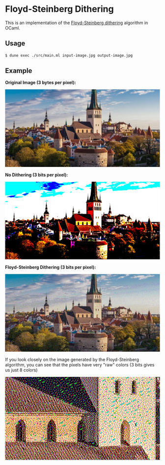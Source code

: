 # Floyd-Steinberg Dithering

This is an implementation of the [Floyd-Steinberg dithering](https://en.wikipedia.org/wiki/Floyd%E2%80%93Steinberg_dithering) algorithm in OCaml.

## Usage

```sh
$ dune exec ./src/main.ml input-image.jpg output-image.jpg
```

## Example

**Original Image (3 bytes per pixel):**

![](./tallinn-original.jpg)

**No Dithering (3 bits per pixel):**

![](./tallinn-no-dithering.jpg)

**Floyd-Steinberg Dithering (3 bits per pixel):**

![](./tallinn-floyd-steinberg-dithering.jpg)

If you look closely on the image generated by the Floyd-Steinberg algorithm, you can see that the pixels have very "raw" colors (3 bits gives us just 8 colors)

![](./tallinn-floyd-steinberg-dithering-zoom.jpg)
